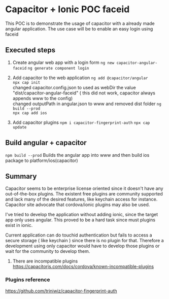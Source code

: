 # Capacitor + Ionic POC faceid
This POC is to demonstrate the usage of capacitor with a already made angular application.
The use case will be to enable an easy login using faceid


## Executed steps
1. Create angular web app with a login form
`ng new capacitor-angular-faceid`
`ng generate component login`
1. Add capacitor to the web application
`ng add @capacitor/angular`  
`npx cap init`  
changed capacitor.config.json to used as webDir the value "dist/capacitor-angular-faceid" ( this did not work, capacitor always appends www to the config)  
changed outputPath in angular.json to www  and removed dist folder
`ng build --prod`  
`npx cap add ios`

1. Add capacitor plugins
`npm i capacitor-fingerprint-auth`
`npx cap update`

## Build angular + capacitor 
`npm build --prod` Builds the angular app into www and then build ios package to platform/ios(capacitor)

## Summary
Capacitor seems to be enterprise license oriented since it doesn't have any out-of-the-box plugins. The existent free plugins are community supported and lack many of the desired features, like keychain access for instance.
Capacitor site advocate that cordova/ionic plugins may also be used.

I've tried to develop the application without adding ionic, since the target app only uses angular.
This proved to be a hard task since must plugins exist in ionic.

Current application can do touchid authentication but fails to access a secure storage ( like keychain ) since there is no plugin for that. Therefore a development using only capacitor would have to develop those plugins or wait for the community to develop them.

1. There are incompatible plugins 
https://capacitorjs.com/docs/cordova/known-incompatible-plugins

### Plugins reference
https://github.com/triniwiz/capacitor-fingerprint-auth


